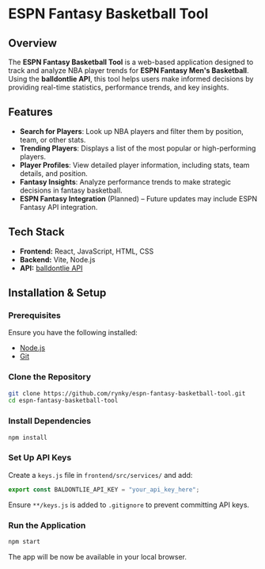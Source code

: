 # ESPN Fantasy Basketball Tool

## Overview
The **ESPN Fantasy Basketball Tool** is a web-based application designed to track and analyze NBA player trends for **ESPN Fantasy Men's Basketball**. Using the **balldontlie API**, this tool helps users make informed decisions by providing real-time statistics, performance trends, and key insights.

## Features
- **Search for Players**: Look up NBA players and filter them by position, team, or other stats.
- **Trending Players**: Displays a list of the most popular or high-performing players.
- **Player Profiles**: View detailed player information, including stats, team details, and position.
- **Fantasy Insights**: Analyze performance trends to make strategic decisions in fantasy basketball.
- **ESPN Fantasy Integration** (Planned) – Future updates may include ESPN Fantasy API integration.

## Tech Stack
- **Frontend:** React, JavaScript, HTML, CSS
- **Backend:** Vite, Node.js
- **API:** [balldontlie API](https://www.balldontlie.io/)

## Installation & Setup
### Prerequisites
Ensure you have the following installed:
- [Node.js](https://nodejs.org/)
- [Git](https://git-scm.com/)

### Clone the Repository
```bash
git clone https://github.com/rynky/espn-fantasy-basketball-tool.git
cd espn-fantasy-basketball-tool
```

### Install Dependencies
```bash
npm install
```

### Set Up API Keys
Create a `keys.js` file in `frontend/src/services/` and add:
```js
export const BALDONTLIE_API_KEY = "your_api_key_here";
```
Ensure `**/keys.js` is added to `.gitignore` to prevent committing API keys.

### Run the Application
```bash
npm start
```
The app will be now be available in your local browser.

